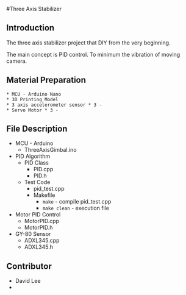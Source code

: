 #Three Axis Stabilizer

## Introduction

The three axis stabilizer project that DIY from the very beginning.

The main concept is PID control. To minimum the vibration of moving camera.

## Material Preparation

	* MCU - Arduino Nano
	* 3D Printing Model
	* 3 axis accelerometer sensor * 3 - 
	* Servo Motor * 3 - 

## File Description

* MCU - Arduino
	* ThreeAxisGimbal.ino
* PID Algorithm
	* PID Class
		* PID.cpp
		* PID.h
	* Test Code
		* pid_test.cpp
		* Makefile
			* `make` - compile pid_test.cpp
			* `make clean` - execution file
* Motor PID Control
	* MotorPID.cpp
	* MotorPID.h
* GY-80 Sensor
	* ADXL345.cpp
	* ADXL345.h

## Contributor
* David Lee
* 
